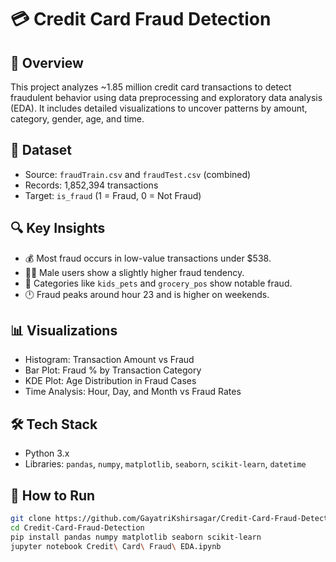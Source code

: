 # 💳 Credit Card Fraud Detection

## 📝 Overview
This project analyzes ~1.85 million credit card transactions to detect fraudulent behavior using data preprocessing and exploratory data analysis (EDA). It includes detailed visualizations to uncover patterns by amount, category, gender, age, and time.

## 📁 Dataset
- Source: `fraudTrain.csv` and `fraudTest.csv` (combined)
- Records: 1,852,394 transactions
- Target: `is_fraud` (1 = Fraud, 0 = Not Fraud)

## 🔍 Key Insights
- 💰 Most fraud occurs in low-value transactions under $538.
- 🧍‍♂️ Male users show a slightly higher fraud tendency.
- 🛒 Categories like `kids_pets` and `grocery_pos` show notable fraud.
- 🕛 Fraud peaks around hour 23 and is higher on weekends.

## 📊 Visualizations
- Histogram: Transaction Amount vs Fraud
- Bar Plot: Fraud % by Transaction Category
- KDE Plot: Age Distribution in Fraud Cases
- Time Analysis: Hour, Day, and Month vs Fraud Rates

## 🛠️ Tech Stack
- Python 3.x
- Libraries: `pandas`, `numpy`, `matplotlib`, `seaborn`, `scikit-learn`, `datetime`

## 🚀 How to Run
```bash
git clone https://github.com/GayatriKshirsagar/Credit-Card-Fraud-Detection.git
cd Credit-Card-Fraud-Detection
pip install pandas numpy matplotlib seaborn scikit-learn
jupyter notebook Credit\ Card\ Fraud\ EDA.ipynb
